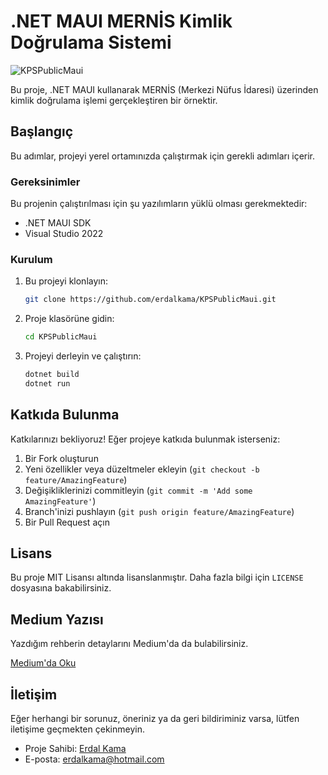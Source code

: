 # .NET MAUI MERNİS Kimlik Doğrulama Sistemi

![KPSPublicMaui](https://github.com/erdalkama/KPSPublicMaui/assets/34250103/b62f96c4-c5ff-4c79-a881-a5f91214aaae)

Bu proje, .NET MAUI kullanarak MERNİS (Merkezi Nüfus İdaresi) üzerinden kimlik doğrulama işlemi gerçekleştiren bir örnektir.

## Başlangıç

Bu adımlar, projeyi yerel ortamınızda çalıştırmak için gerekli adımları içerir.

### Gereksinimler

Bu projenin çalıştırılması için şu yazılımların yüklü olması gerekmektedir:

- .NET MAUI SDK
- Visual Studio 2022

### Kurulum

1. Bu projeyi klonlayın:

    ```sh
    git clone https://github.com/erdalkama/KPSPublicMaui.git
    ```

2. Proje klasörüne gidin:

    ```sh
    cd KPSPublicMaui
    ```

3. Projeyi derleyin ve çalıştırın:

    ```sh
    dotnet build
    dotnet run
    ```
    
## Katkıda Bulunma

Katkılarınızı bekliyoruz! Eğer projeye katkıda bulunmak isterseniz:

1. Bir Fork oluşturun
2. Yeni özellikler veya düzeltmeler ekleyin (`git checkout -b feature/AmazingFeature`)
3. Değişikliklerinizi commitleyin (`git commit -m 'Add some AmazingFeature'`)
4. Branch'inizi pushlayın (`git push origin feature/AmazingFeature`)
5. Bir Pull Request açın

## Lisans

Bu proje MIT Lisansı altında lisanslanmıştır. Daha fazla bilgi için `LICENSE` dosyasına bakabilirsiniz.

## Medium Yazısı

Yazdığım rehberin detaylarını Medium'da da bulabilirsiniz.

[Medium'da Oku](https://medium.com/@erdalkama/net-maui-ile-merni̇s-kimlik-doğrulama-uygulaması-geliştirme-rehberi-kpspublic-a51ce5af247e)

## İletişim

Eğer herhangi bir sorunuz, öneriniz ya da geri bildiriminiz varsa, lütfen iletişime geçmekten çekinmeyin.

- Proje Sahibi: [Erdal Kama](https://github.com/erdalkama)
- E-posta: erdalkama@hotmail.com
